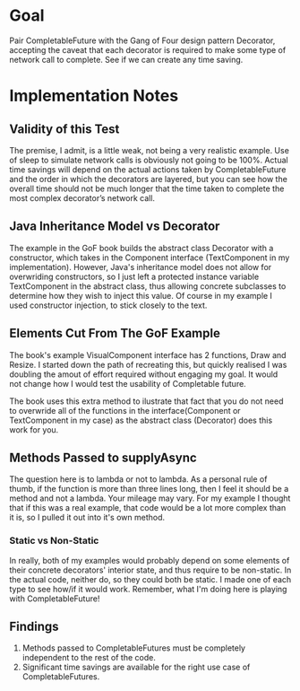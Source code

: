 # Goal
Pair CompletableFuture with the Gang of Four design pattern Decorator, accepting the caveat that each decorator is
required to make some type of network call to complete. See if we can create any time saving.

# Implementation Notes

## Validity of this Test
The premise, I admit, is a little weak, not being a very realistic example. Use of sleep to simulate network calls is
obviously not going to be 100%. Actual time savings will depend on the actual actions taken by CompletableFuture and the
order in which the decorators are layered, but you can see how the overall time should not be much longer that the time
taken to complete the most complex decorator’s network call.

## Java Inheritance Model vs Decorator
The example in the GoF book builds the abstract class Decorator with a constructor, which takes in the Component
interface (TextComponent in my implementation). However, Java's inheritance model does not allow for overwriding
constructors, so I just left a protected instance variable TextComponent in the abstract class, thus allowing concrete 
subclasses to determine how they wish to inject this value. Of course in my example I used constructor injection, to
stick closely to the text.

## Elements Cut From The GoF Example
The book's example VisualComponent interface has 2 functions, Draw and Resize. I started down the path of recreating
this, but quickly realised I was doubling the amout of effort required without engaging my goal. It would not change how
I would test the usability of Completable future.

The book uses this extra method to ilustrate that fact that you do not need to overwride all of the functions in the
interface(Component or TextComponent in my case) as the abstract class (Decorator) does this work for you.

## Methods Passed to supplyAsync
The question here is to lambda or not to lambda. As a personal rule of thumb, if the function is more than three lines
long, then I feel it should be a method and not a lambda. Your mileage may vary. For my example I thought that if this
was a real example, that code would be a lot more complex than it is, so I pulled it out into it's own method.

### Static vs Non-Static
In really, both of my examples would probably depend on some elements of their concrete decorators' interior state, and
thus require to be non-static. In the actual code, neither do, so they could both be static. I made one of each type to
see how/if it would work. Remember, what I'm doing here is playing with CompletableFuture!

## Findings
1. Methods passed to CompletableFutures must be completely independent to the rest of the code.
2. Significant time savings are available for the right use case of CompletableFutures.
